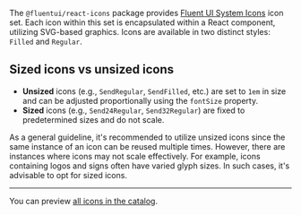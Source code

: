 The `@fluentui/react-icons` package provides [Fluent UI System Icons](https://github.com/microsoft/fluentui-system-icons) icon set. Each icon within this set is encapsulated within a React component, utilizing SVG-based graphics. Icons are available in two distinct styles: `Filled` and `Regular`.

## Sized icons vs unsized icons

- **Unsized** icons (e.g., `SendRegular`, `SendFilled`, etc.) are set to `1em` in size and can be adjusted proportionally using the `fontSize` property.
- **Sized** icons (e.g., `Send24Regular`, `Send32Regular`) are fixed to predetermined sizes and do not scale.

As a general guideline, it's recommended to utilize unsized icons since the same instance of an icon can be reused multiple times. However, there are instances where icons may not scale effectively. For example, icons containing logos and signs often have varied glyph sizes. In such cases, it's advisable to opt for sized icons.

---

You can preview <a href="#" data-sb-kind="icons-catalog--page">all icons in the catalog</a>.
